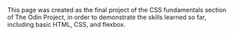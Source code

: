 This page was created as the final project of the CSS fundamentals section of The Odin Project,
in order to demonstrate the skills learned so far, including basic HTML, CSS, and flexbox.